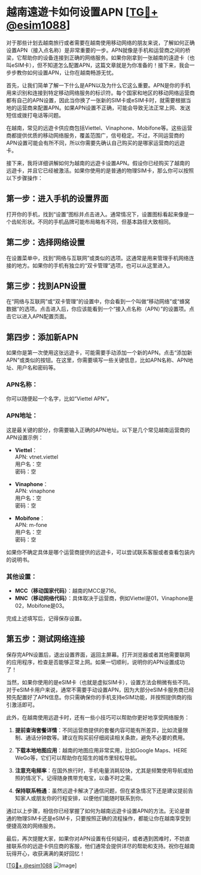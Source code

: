 # 越南遠遊卡如何设置APN [[TG💪+ @esim1088](https://t.me/s/esim1088)]

对于那些计划去越南旅行或者需要在越南使用移动网络的朋友来说，了解如何正确设置APN（接入点名称）是非常重要的一步。APN就像是手机和运营商之间的桥梁，它帮助你的设备连接到正确的网络服务。如果你刚拿到一张越南的遠遊卡（也叫eSIM卡），但不知道怎么配置APN，这篇文章就是为你准备的！接下来，我会一步步教你如何设置APN，让你在越南畅游无忧。

首先，让我们简单了解一下什么是APN以及为什么它这么重要。APN是你的手机用来识别和连接到特定移动网络服务的标识符。每个国家和地区的移动网络运营商都有自己的APN设置，因此当你换了一张新的SIM卡或eSIM卡时，就需要根据当地的运营商来配置APN。如果APN设置不正确，可能会导致无法正常上网、发送短信或拨打电话等问题。

在越南，常见的远遊卡供应商包括Viettel、Vinaphone、Mobifone等。这些运营商都提供优质的移动网络服务，覆盖范围广，信号稳定。不过，不同运营商的APN设置可能会有所不同，所以你需要先确认自己购买的是哪家运营商的远遊卡。

接下来，我将详细讲解如何为越南的远遊卡设置APN。假设你已经购买了越南的远遊卡，并且它已经被激活。如果你使用的是普通的物理SIM卡，那么你可以按照以下步骤操作：

## 第一步：进入手机的设置界面

打开你的手机，找到“设置”图标并点击进入。通常情况下，设置图标看起来像是一个齿轮形状。不同的手机品牌可能布局略有不同，但基本路径大致相同。

## 第二步：选择网络设置

在设置菜单中，找到“网络与互联网”或类似的选项。这通常是用来管理手机网络连接的地方。如果你的手机有独立的“双卡管理”选项，也可以从这里进入。

## 第三步：找到APN设置

在“网络与互联网”或“双卡管理”的设置中，你会看到一个叫做“移动网络”或“蜂窝数据”的选项。点击进入后，你应该能看到一个“接入点名称（APN）”的设置项。点击它以进入APN配置页面。

## 第四步：添加新APN

如果你是第一次使用这张远遊卡，可能需要手动添加一个新的APN。点击“添加新APN”或类似的按钮。在这里，你需要填写一些关键信息，比如APN名称、APN地址、用户名和密码等。

### APN名称：  
你可以随便起一个名字，比如“Viettel APN”。

### APN地址：  
这是最关键的部分，你需要输入正确的APN地址。以下是几个常见越南运营商的APN设置示例：

- **Viettel**：  
  APN: vtnet.viettel  
  用户名：空  
  密码：空  

- **Vinaphone**：  
  APN: vinaphone  
  用户名：空  
  密码：空  

- **Mobifone**：  
  APN: m-fone  
  用户名：空  
  密码：空  

如果你不确定具体是哪个运营商提供的远遊卡，可以尝试联系客服或者查看包装内的说明书。

### 其他设置：
- **MCC（移动国家代码）**：越南的MCC是716。
- **MNC（移动网络代码）**：具体取决于运营商，例如Viettel是01，Vinaphone是02，Mobifone是03。

完成上述填写后，记得保存设置。

## 第五步：测试网络连接

保存完APN设置后，退出设置界面，返回主屏幕。打开浏览器或者其他需要联网的应用程序，检查是否能够正常上网。如果一切顺利，说明你的APN设置成功了！

当然，如果你使用的是eSIM卡（也就是虚拟SIM卡），设置方法会稍微有些不同。对于eSIM卡用户来说，通常不需要手动设置APN，因为大部分eSIM卡服务商已经预先配置好了APN信息。你只需确保你的手机支持eSIM功能，并按照提供商的指引激活即可。

此外，在越南使用远遊卡时，还有一些小技巧可以帮助你更好地享受网络服务：

1. **提前查询套餐详情**：不同运营商提供的套餐内容可能有所差异，比如流量限制、通话分钟数等。建议在购买前仔细阅读相关条款，避免不必要的费用。

2. **下载本地地图应用**：越南的地图应用非常实用，比如Google Maps、HERE WeGo等，它们可以帮助你在陌生的城市里轻松导航。

3. **注意充电频率**：在国外旅行时，手机电量消耗较快，尤其是频繁使用导航或拍照的情况下。记得随身携带充电宝，以备不时之需。

4. **保持联系畅通**：虽然远遊卡解决了通信问题，但在紧急情况下还是建议提前告知家人或朋友你的行程安排，以便他们能随时联系到你。

通过以上步骤，相信你已经掌握了如何为越南远遊卡设置APN的方法。无论是普通的物理SIM卡还是eSIM卡，只要按照正确的流程操作，都能让你在越南享受到便捷高效的网络服务。

最后，再次提醒大家，如果你对APN设置有任何疑问，或者遇到困难时，不妨直接联系你的远遊卡供应商的客服，他们通常会提供详尽的帮助和支持。祝你在越南玩得开心，收获满满的美好回忆！

[[TG💪+ @esim1088](https://t.me/s/esim1088) ![Image](https://i.postimg.cc/4NQfJmqS/Snipaste-2025-05-13-00-14-12.png)]